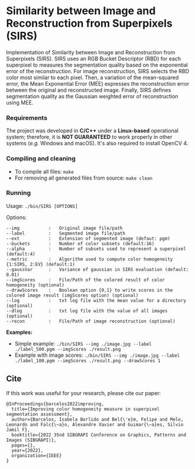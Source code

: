 
# Similarity between Image and Reconstruction from Superpixels (SIRS)

Implementation of Similarity between Image and Reconstruction from Superpixels (SIRS). SIRS uses an RGB Bucket Descriptor (RBD) for each superpixel to measures the segmentation quality based on the exponential error of the reconstruction. For image reconstruction, SIRS selects the RBD color most similar to each pixel. Then, a variation of the mean-squared error, the Mean Exponential Error (MEE) expresses the reconstruction error between the original and reconstructed image. Finally, SIRS defines segmentation quality as the Gaussian weighted error of reconstruction using MEE.

### Requirements
The project was developed in **C/C++** under a **Linux-based** operational system; therefore, it is **NOT GUARANTEED** to work properly in other systems (_e.g._ Windows and macOS). It's also required to install OpenCV 4.
        
### Compiling and cleaning
- To compile all files: `make`
- For removing all generated files from source: `make clean`

### Running
Usage: `./bin/SIRS [OPTIONS]`

Options:
```
--img 			:	Original image file/path
--label 		: 	Segmented image file/path
--ext 			: 	Extension of segmented image (defaut: pgm)
--buckets 		: 	Number of color subsets (default:16)
--alpha 		: 	Number of subsets used to represent a superpixel (default:4)
--metric 		: 	Algorithm used to compute color homogeneity {1:SIRS, 2:EV} (default:1)
--gaussVar 		: 	Variance of gaussian in SIRS evaluation (default: 0.01)
--imgScores 	: 	File/Path of the colored result of color homogeneity (optional)
--drawScores 	: 	Boolean option {0,1} to write scores in the colored image result (imgScores option) (optional)
--log 			: 	txt log file with the mean value for a directory (optional)
--dlog 			: 	txt log file with the value of all images (optional)
--recon 		: 	File/Path of image reconstruction (optional)
```
**Examples:**
- Simple example: `./bin/SIRS --img ./image.jpg --label ./label_500.pgm --imgScores ./result.png`
- Example with image scores: `./bin/SIRS --img ./image.jpg --label ./label_100.pgm --imgScores ./result.png --drawScores 1`

## Cite
If this work was useful for your research, please cite our paper:
```
@InProceedings{barcelos2022improving,
  title={Improving color homogeneity measure in superpixel segmentation assessment},
  author={Barcelos, Isabela Borlido and Bel{\'e}m, Felipe and Melo, Leonardo and Falc{\~a}o, Alexandre Xavier and Guimar{\~a}es, Silvio Jamil F},
  booktitle={2022 35nd SIBGRAPI Conference on Graphics, Patterns and Images (SIBGRAPI)},
  pages={},
  year={2022},
  organization={IEEE}
}
```

